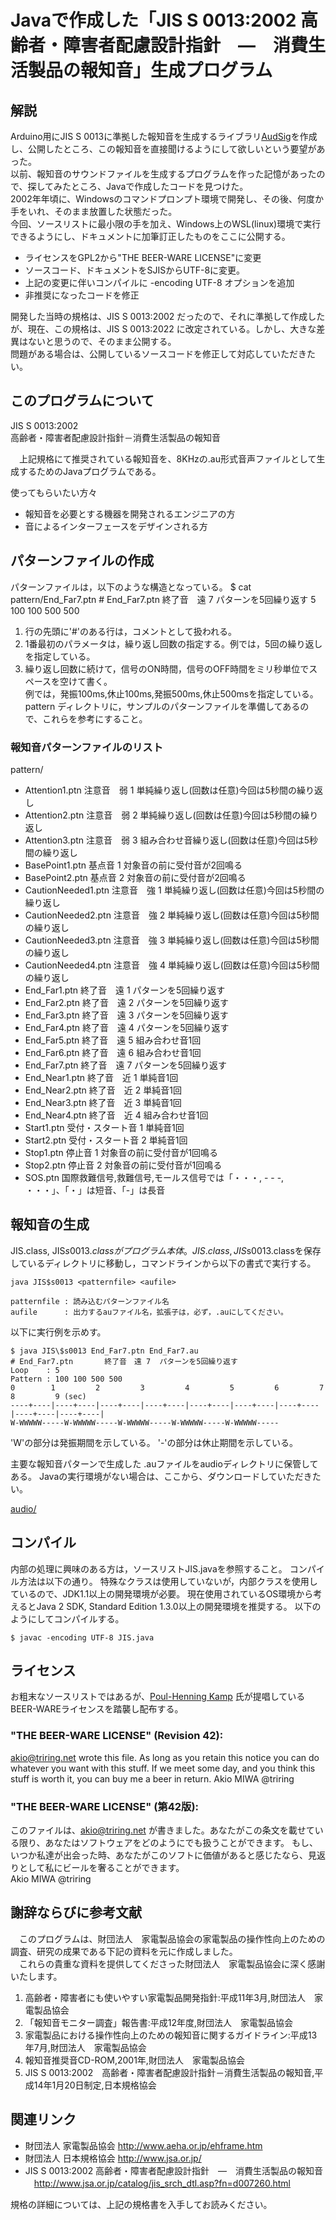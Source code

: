 # Javaで作成した「JIS S 0013:2002 高齢者・障害者配慮設計指針　―　消費生活製品の報知音」生成プログラム 


## 解説  

Arduino用にJIS S 0013に準拠した報知音を生成するライブラリ[AudSig](https://github.com/triring/AudSig)を作成し、公開したところ、この報知音を直接聞けるようにして欲しいという要望があった。  
以前、報知音のサウンドファイルを生成するプログラムを作った記憶があったので、探してみたところ、Javaで作成したコードを見つけた。  
2002年年頃に、Windowsのコマンドプロンプト環境で開発し、その後、何度か手をいれ、そのまま放置した状態だった。  
今回、ソースリストに最小限の手を加え、Windows上のWSL(linux)環境で実行できるようにし、ドキュメントに加筆訂正したものをここに公開する。  

* ライセンスをGPL2から"THE BEER-WARE LICENSE"に変更
* ソースコード、ドキュメントをSJISからUTF-8に変更。
* 上記の変更に伴いコンパイルに -encoding UTF-8 オプションを追加
* 非推奨になったコードを修正

開発した当時の規格は、JIS S 0013:2002 だったので、それに準拠して作成したが、現在、この規格は、JIS S 0013:2022 に改定されている。しかし、大きな差異はないと思うので、そのまま公開する。  
問題がある場合は、公開しているソースコードを修正して対応していただきたい。  

## このプログラムについて

JIS S 0013:2002  
高齢者・障害者配慮設計指針－消費生活製品の報知音  

　上記規格にて推奨されている報知音を、8KHzの.au形式音声ファイルとして生成するためのJavaプログラムである。

使ってもらいたい方々  

* 報知音を必要とする機器を開発されるエンジニアの方
* 音によるインターフェースをデザインされる方


## パターンファイルの作成

パターンファイルは，以下のような構造となっている。
    $ cat pattern/End_Far7.ptn
    # End_Far7.ptn       終了音　遠 7  パターンを5回繰り返す
    5 100 100 500 500


1. 行の先頭に'#'のある行は，コメントとして扱われる。  
2. 1番最初のパラメータは，繰り返し回数の指定する。例では，5回の繰り返しを指定している。  
3. 繰り返し回数に続けて，信号のON時間，信号のOFF時間をミリ秒単位でスペースを空けて書く。  
例では，発振100ms,休止100ms,発振500ms,休止500msを指定している。  
pattern ディレクトリに，サンプルのパターンファイルを準備してあるので、これらを参考にすること。  

### 報知音パターンファイルのリスト

pattern/
- Attention1.ptn     注意音　弱 1 単純繰り返し(回数は任意)今回は5秒間の繰り返し
- Attention2.ptn     注意音　弱 2 単純繰り返し(回数は任意)今回は5秒間の繰り返し
- Attention3.ptn     注意音　弱 3 組み合わせ音繰り返し(回数は任意)今回は5秒間の繰り返し
- BasePoint1.ptn     基点音 1      対象音の前に受付音が2回鳴る
- BasePoint2.ptn     基点音 2      対象音の前に受付音が2回鳴る
- CautionNeeded1.ptn 注意音　強 1 単純繰り返し(回数は任意)今回は5秒間の繰り返し
- CautionNeeded2.ptn 注意音　強 2 単純繰り返し(回数は任意)今回は5秒間の繰り返し
- CautionNeeded3.ptn 注意音　強 3 単純繰り返し(回数は任意)今回は5秒間の繰り返し
- CautionNeeded4.ptn 注意音　強 4 単純繰り返し(回数は任意)今回は5秒間の繰り返し
- End_Far1.ptn       終了音　遠 1  パターンを5回繰り返す
- End_Far2.ptn       終了音　遠 2  パターンを5回繰り返す
- End_Far3.ptn       終了音　遠 3  パターンを5回繰り返す
- End_Far4.ptn       終了音　遠 4  パターンを5回繰り返す
- End_Far5.ptn       終了音　遠 5  組み合わせ音1回
- End_Far6.ptn       終了音　遠 6  組み合わせ音1回
- End_Far7.ptn       終了音　遠 7  パターンを5回繰り返す
- End_Near1.ptn      終了音　近 1  単純音1回
- End_Near2.ptn      終了音　近 2  単純音1回
- End_Near3.ptn      終了音　近 3  単純音1回
- End_Near4.ptn      終了音　近 4  組み合わせ音1回
- Start1.ptn         受付・スタート音 1 単純音1回
- Start2.ptn         受付・スタート音 2 単純音1回
- Stop1.ptn          停止音 1      対象音の前に受付音が1回鳴る
- Stop2.ptn          停止音 2      対象音の前に受付音が1回鳴る
- SOS.ptn 国際救難信号,救難信号,モールス信号では「・・・, - - -, ・・・」、「・」は短音、「-」は長音  



## 報知音の生成

JIS.class, JIS$s0013.classがプログラム本体。JIS.class, JIS$s0013.classを保存しているディレクトリに移動し，コマンドラインから以下の書式で実行する。  

    java JIS$s0013 <patternfile> <aufile>

    patternfile : 読み込むパターンファイル名
    aufile      : 出力するauファイル名，拡張子は，必ず，.auにしてください。

以下に実行例を示めす。

    $ java JIS\$s0013 End_Far7.ptn End_Far7.au
    # End_Far7.ptn       終了音　遠 7  パターンを5回繰り返す
    Loop    : 5
    Pattern : 100 100 500 500
    0        1         2         3         4         5         6         7         8         9 (sec)
    ----+----|----+----|----+----|----+----|----+----|----+----|----+----|----+----|----+----|
    W-WWWWW-----W-WWWWW-----W-WWWWW-----W-WWWWW-----W-WWWWW-----


'W'の部分は発振期間を示している。
'-'の部分は休止期間を示している。

主要な報知音パターンで生成した .auファイルをaudioディレクトリに保管してある。
Javaの実行環境がない場合は、ここから、ダウンロードしていただきたい。

[audio/](./audio/)

## コンパイル

内部の処理に興味のある方は，ソースリストJIS.javaを参照すること。
コンパイル方法は以下の通り。
特殊なクラスは使用していないが，内部クラスを使用しているので、JDK1.1以上の開発環境が必要。
現在使用されているOS環境から考えるとJava 2 SDK, Standard Edition 1.3.0以上の開発環境を推奨する。
以下のようにしてコンパイルする。

    $ javac -encoding UTF-8 JIS.java

## ライセンス

お粗末なソースリストではあるが、[Poul-Henning Kamp](https://people.freebsd.org/%7Ephk/) 氏が提唱しているBEER-WAREライセンスを踏襲し配布する。  

### "THE BEER-WARE LICENSE" (Revision 42):
<akio@triring.net> wrote this file. As long as you retain this notice you
can do whatever you want with this stuff. If we meet some day, and you think this stuff is worth it, you can buy me a beer in return.
Akio MIWA @triring

### "THE BEER-WARE LICENSE" (第42版):
このファイルは、<akio@triring.net> が書きました。あなたがこの条文を載せている限り、あなたはソフトウェアをどのようにでも扱うことができます。
もし、いつか私達が出会った時、あなたがこのソフトに価値があると感じたなら、見返りとして私にビールを奢ることができます。  
Akio MIWA @triring




## 謝辞ならびに参考文献

　このプログラムは、財団法人　家電製品協会の家電製品の操作性向上のための調査、研究の成果である下記の資料を元に作成しました。  
　これらの貴重な資料を提供してくださった財団法人　家電製品協会に深く感謝いたします。  

1. 高齢者・障害者にも使いやすい家電製品開発指針:平成11年3月,財団法人　家電製品協会
2. 「報知音モニター調査」報告書:平成12年度,財団法人　家電製品協会 
3. 家電製品における操作性向上のための報知音に関するガイドライン:平成13年7月,財団法人　家電製品協会
4. 報知音推奨音CD-ROM,2001年,財団法人　家電製品協会
5. JIS S 0013:2002　高齢者・障害者配慮設計指針－消費生活製品の報知音,平成14年1月20日制定,日本規格協会

## 関連リンク

* 財団法人 家電製品協会	http://www.aeha.or.jp/ehframe.htm
* 財団法人 日本規格協会	http://www.jsa.or.jp/
* JIS S 0013:2002 高齢者・障害者配慮設計指針　―　消費生活製品の報知音
　http://www.jsa.or.jp/catalog/jis_srch_dtl.asp?fn=d007260.html

規格の詳細については、上記の規格書を入手してお読みください。
